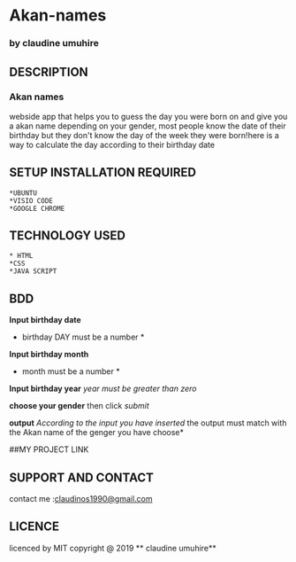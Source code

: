 # Akan-names
### by **claudine umuhire**
## DESCRIPTION
### Akan names
webside app that helps you to guess the day you were born on and give you a akan name depending on your gender,
most people know the date of their birthday but they don't know the day of the week they were born!here is a way to calculate the day according to their birthday date
## SETUP INSTALLATION REQUIRED
    *UBUNTU
    *VISIO CODE
    *GOOGLE CHROME

 ## TECHNOLOGY USED 
    * HTML 
    *CSS 
    *JAVA SCRIPT
 ## BDD
 
 **Input birthday date**
 * birthday  DAY must be a number *

 **Input birthday month**
 * month must be a number *

 **Input birthday year**
 *year must be greater than zero*

 **choose your gender**
 then click *submit*

 **output**
 *According to the input you have inserted* the output must match with the Akan name of the genger you have choose*

 ##MY PROJECT LINK

 ## SUPPORT AND CONTACT
 contact me :claudinos1990@gmail.com

 ## LICENCE 
 licenced by MIT copyright @ 2019 ** claudine umuhire**  
